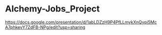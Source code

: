 # Alchemy-Jobs_Project

https://docs.google.com/presentation/d/1abLDZzH9P4PfLLmykXnQypi5McA7phkevY7ZdFB-NPg/edit?usp=sharing

